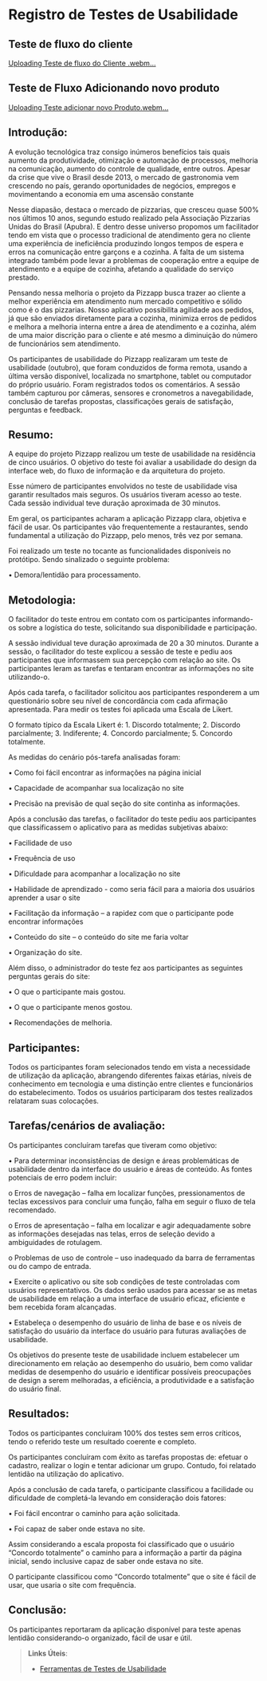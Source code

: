 # Registro de Testes de Usabilidade
## Teste de fluxo do cliente
[Uploading Teste de fluxo do Cliente .webm…]()
## Teste de Fluxo Adicionando novo produto
[Uploading Teste adicionar novo Produto.webm…]()

## Introdução:

A evolução tecnológica traz consigo inúmeros benefícios tais quais aumento da produtividade, otimização e automação de processos, melhoria na comunicação, aumento do controle de qualidade, entre outros. Apesar da crise que vive o Brasil desde 2013, o mercado de gastronomia vem crescendo no país, gerando oportunidades de negócios, empregos e movimentando a economia em uma ascensão constante

Nesse diapasão, destaca o mercado de pizzarias, que cresceu quase 500% nos últimos 10 anos, segundo estudo realizado pela Associação Pizzarias Unidas do Brasil (Apubra). E dentro desse universo propomos um facilitador tendo em vista que o processo tradicional de atendimento gera no cliente uma experiência de ineficiência produzindo longos tempos de espera e erros na comunicação entre garçons e a cozinha. A falta de um sistema integrado também pode levar a problemas de cooperação entre a equipe de atendimento e a equipe de cozinha, afetando a qualidade do serviço prestado.

Pensando nessa melhoria o projeto da Pizzapp busca trazer ao cliente a melhor experiência em atendimento num mercado competitivo e sólido como é o das pizzarias. Nosso aplicativo possibilita agilidade aos pedidos, já que são enviados diretamente para a cozinha, minimiza erros de pedidos e melhora a melhoria interna entre a área de atendimento e a cozinha, além de uma maior discrição para o cliente e até mesmo a diminuição do número de funcionários sem atendimento.

Os participantes de usabilidade do Pizzapp realizaram um teste de usabilidade (outubro), que foram conduzidos de forma remota, usando a última versão disponível, localizada no smartphone, tablet ou computador do próprio usuário. Foram registrados todos os comentários. A sessão também capturou por câmeras, sensores e cronometros a navegabilidade, conclusão de tarefas propostas, classificações gerais de satisfação, perguntas e feedback.

## Resumo:

A equipe do projeto Pizzapp realizou um teste de usabilidade na residência de cinco usuários. O objetivo do teste foi avaliar a usabilidade do design da interface web, do fluxo de informação e da arquitetura do projeto.

Esse número de participantes envolvidos no teste de usabilidade visa garantir resultados mais seguros. Os usuários tiveram acesso ao teste. Cada sessão individual teve duração aproximada de 30 minutos.

Em geral, os participantes acharam a aplicação Pizzapp clara, objetiva e fácil de usar. Os participantes vão frequentemente a restaurantes, sendo fundamental a utilização do Pizzapp, pelo menos, três vez por semana.

Foi realizado um teste no tocante as funcionalidades disponíveis no protótipo. Sendo sinalizado o seguinte problema:

•	Demora/lentidão para processamento.

## Metodologia:

O facilitador do teste entrou em contato com os participantes informando-os sobre a logística do teste, solicitando sua disponibilidade e participação. 

A sessão individual teve duração aproximada de 20 a 30 minutos. Durante a sessão, o facilitador do teste explicou a sessão de teste e pediu aos participantes que informassem sua percepção com relação ao site. Os participantes leram as tarefas e tentaram encontrar as informações no site utilizando-o.

Após cada tarefa, o facilitador solicitou aos participantes responderem a um questionário sobre seu nível de concordância com cada afirmação apresentada. Para medir os testes foi aplicada uma Escala de Likert.

O formato típico da Escala Likert é: 1. Discordo totalmente; 2. Discordo parcialmente; 3. Indiferente; 4. Concordo parcialmente; 5. Concordo totalmente.

As medidas do cenário pós-tarefa analisadas foram:

•	Como foi fácil encontrar as informações na página inicial

•	Capacidade de acompanhar sua localização no site

•	Precisão na previsão de qual seção do site continha as informações.

Após a conclusão das tarefas, o facilitador do teste pediu aos participantes que classificassem o aplicativo para as medidas subjetivas abaixo:

•	Facilidade de uso

•	Frequência de uso

•	Dificuldade para acompanhar a localização no site

•	Habilidade de aprendizado - como seria fácil para a maioria dos usuários aprender a usar o site

•	Facilitação da informação – a rapidez com que o participante pode encontrar informações

•	Conteúdo do site – o conteúdo do site me faria voltar

•	Organização do site.

Além disso, o administrador do teste fez aos participantes as seguintes perguntas gerais do site:

•	O que o participante mais gostou.

•	O que o participante menos gostou.

•	Recomendações de melhoria. 

## Participantes:

Todos os participantes foram selecionados tendo em vista a necessidade de utilização da aplicação, abrangendo diferentes faixas etárias, níveis de conhecimento em tecnologia e uma distinção entre clientes e funcionários do estabelecimento. Todos os usuários participaram dos testes realizados relataram suas colocações.

## Tarefas/cenários de avaliação:

Os participantes concluíram tarefas que tiveram como objetivo:

•	Para determinar inconsistências de design e áreas problemáticas de usabilidade dentro da interface do usuário e áreas de conteúdo. As fontes potenciais de erro podem incluir:

o	Erros de navegação – falha em localizar funções, pressionamentos de teclas excessivos para concluir uma função, falha em seguir o fluxo de tela recomendado.

o	Erros de apresentação – falha em localizar e agir adequadamente sobre as informações desejadas nas telas, erros de seleção devido a ambiguidades de rotulagem.

o	Problemas de uso de controle – uso inadequado da barra de ferramentas ou do campo de entrada.

•	Exercite o aplicativo ou site sob condições de teste controladas com usuários representativos. Os dados serão usados para acessar se as metas de usabilidade em relação a uma interface de usuário eficaz, eficiente e bem recebida foram alcançadas.

•	Estabeleça o desempenho do usuário de linha de base e os níveis de satisfação do usuário da interface do usuário para futuras avaliações de usabilidade.

Os objetivos do presente teste de usabilidade incluem estabelecer um direcionamento em relação ao desempenho do usuário, bem como validar medidas de desempenho do usuário e identificar possíveis preocupações de design a serem melhoradas, a eficiência, a produtividade e a satisfação do usuário final.

## Resultados:

Todos os participantes concluíram 100% dos testes sem erros críticos, tendo o referido teste um resultado coerente e completo.

Os participantes concluíram com êxito as tarefas propostas de: efetuar o cadastro, realizar o login e tentar adicionar um grupo. Contudo, foi relatado lentidão na utilização do aplicativo.

Após a conclusão de cada tarefa, o participante classificou a facilidade ou dificuldade de completá-la levando em consideração dois fatores:

•	Foi fácil encontrar o caminho para ação solicitada.

•	Foi capaz de saber onde estava no site.

Assim considerando a escala proposta foi classificado que o usuário “Concordo totalmente” o caminho para a informação a partir da página inicial, sendo inclusive capaz de saber onde estava no site.

O participante classificou como “Concordo totalmente” que o site é fácil de usar, que usaria o site com frequência.

## Conclusão:

Os participantes reportaram da aplicação disponível para teste apenas lentidão considerando-o organizado, fácil de usar e útil. 






> **Links Úteis**:
> - [Ferramentas de Testes de Usabilidade](https://www.usability.gov/how-to-and-tools/resources/templates.html)
